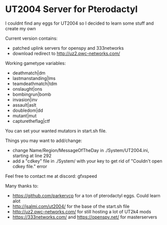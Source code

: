 # UT2004 Server for Pterodactyl

I couldnt find any eggs for UT2004 so I decided to learn some stuff and create my own

Current version contains: 
  - patched uplink servers for openspy and 333networks
  - download redirect to http://uz2.pwc-networks.com/

Working gametype variables:
  - deathmatch|dm 
  - lastmanstanding|lms
  - teamdeathmatch|tdm
  - onslaught|ons		
  - bombingrun|bomb
  - invasion|inv
  - assault|aslt
  - doubledom|dd
  - mutant|mut
  - capturetheflag|ctf

You can set your wanted mutators in start.sh file. 

Things you may want to add/change: 
  - change Name/Region/MessageOfTheDay in ./System/UT2004.ini, starting at line 292
  - add a "cdkey" file in ./System/ with your key to get rid of "Couldn't open cdkey file." error

Feel free to contact me at discord: gfxspeed


Many thanks to: 

- https://github.com/parkervcp for a ton of pterodactyl eggs. Could learn alot 
- http://jsalmi.com/ut2004/ for the base of the start.sh file 
- http://uz2.pwc-networks.com/ for still hosting a lot of UT2k4 mods
- https://333networks.com/ and https://openspy.net/ for masterservers 
